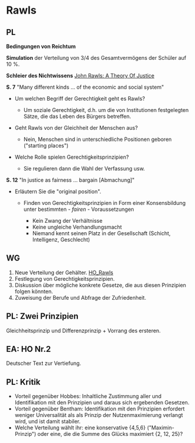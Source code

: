# Rawls

## PL

**Bedingungen von Reichtum**

**Simulation** der Verteilung von 3/4 des Gesamtvermögens der Schüler auf 10 %.

**Schleier des Nichtwissens** [John Rawls: A Theory Of Justice](https://books.google.de/books?id=tUEO9SuNG1oC&printsec=frontcover&dq=inauthor:%22John+RAWLS%22&hl=en&sa=X&ved=0ahUKEwiK36LGke3RAhVhJpoKHRbHB-0Q6AEIGjAA#v=onepage&q&f=false) <!-- HO Rawls - Urzustand - Schleier des Nichtwissens -->

**S. 7** "Many different kinds ... of the economic and social system"

- Um welchen Begriff der Gerechtigkeit geht es Rawls?

  - Um soziale Gerechtigkeit, d.h. um die von Institutionen festgelegten Sätze, die das Leben des Bürgers betreffen.

- Geht Rawls von der Gleichheit der Menschen aus?

  - Nein, Menschen sind in unterschiedliche Positionen geboren ("starting places")

- Welche Rolle spielen Gerechtigkeitsprinzipien?

  - Sie regulieren dann die Wahl der Verfassung usw.

**S. 12** "In justice as fairness ... bargain [Abmachung]"

- Erläutern Sie die "original position".

  - Finden von Gerechtigkeitsprinzipien in Form einer Konsensbildung unter bestimmten - _fairen_ - Voraussetzungen

    - Kein Zwang der Verhältnisse
    - Keine ungleiche Verhandlungsmacht
    - Niemand kennt seinen Platz in der Gesellschaft (Schicht, Intelligenz, Geschlecht)

## WG

1. Neue Verteilung der Gehälter. [HO_Rawls](HO/HO_Rawls.md)
2. Festlegung von Gerechtigkeitsprinzipien.
3. Diskussion über mögliche konkrete Gesetze, die aus diesen Prinzipien folgen könnten.
4. Zuweisung der Berufe und Abfrage der Zufriedenheit.

## PL: **Zwei Prinzipien**

Gleichheitsprinzip und Differenzprinzip + Vorrang des ersteren.

## EA: HO Nr.2

Deutscher Text zur Vertiefung.

## PL: Kritik

- Vorteil gegenüber Hobbes: Inhaltliche Zustimmung aller und Identifikation mit den Prinzipien und daraus sich ergebenden Gesetzen.
- Vorteil gegenüber Bentham: Identifikation mit den Prinzipien erfordert weniger Universalität als als Prinzip der Nutzenmaximierung verlangt wird, und ist damit stabiler.
- Welche Verteilung wählt ihr: eine konservative {4,5,6} ("Maximin-Prinzip") oder eine, die die Summe des Glücks maximiert {2, 12, 25}?
